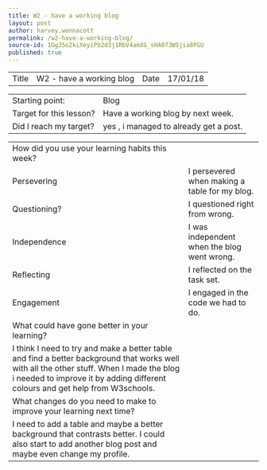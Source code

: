 ```yaml
---
title: W2 - have a working blog
layout: post
author: harvey.wonnacott
permalink: /w2-have-a-working-blog/
source-id: 1GgJ5o2kiXeyiPb2d3j1RbV4amXG_sHA073W5jia8PGU
published: true
---
```

<table>
  <tr>
    <td>Title</td>
    <td>W2 - have a working blog</td>
    <td>Date</td>
    <td>17/01/18</td>
  </tr>
</table>


<table>
  <tr>
    <td>Starting point:</td>
    <td>Blog </td>
  </tr>
  <tr>
    <td>Target for this lesson?</td>
    <td>Have a working blog by next week.</td>
  </tr>
  <tr>
    <td>Did I reach my target? </td>
    <td>yes , i managed to already get a post.</td>
  </tr>
</table>


<table>
  <tr>
    <td>How did you use your learning habits this week?</td>
    <td></td>
  </tr>
  <tr>
    <td>Persevering</td>
    <td>I persevered when making a table for my blog.</td>
  </tr>
  <tr>
    <td>Questioning?</td>
    <td>I questioned right from wrong.</td>
  </tr>
  <tr>
    <td>Independence</td>
    <td>I  was independent when the blog went wrong.</td>
  </tr>
  <tr>
    <td>Reflecting</td>
    <td>I reflected on the task set.</td>
  </tr>
  <tr>
    <td>Engagement</td>
    <td>I engaged in the code we had to do.</td>
  </tr>
  <tr>
    <td>What could have gone better in your learning?</td>
    <td></td>
  </tr>
  <tr>
    <td>I think I need to try and make a better table and find a better background that works well with all the other stuff. When I made the blog i needed to improve it by adding different colours and get help from W3schools. </td>
    <td></td>
  </tr>
  <tr>
    <td>What changes do you need to make to improve your learning next time?</td>
    <td></td>
  </tr>
  <tr>
    <td>I need to add a table and maybe a better background that contrasts better. I could also start to add another blog post and maybe even change my profile.</td>
    <td></td>
  </tr>
</table>


